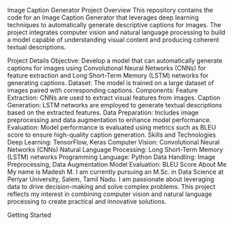 Image Caption Generator
Project Overview
This repository contains the code for an Image Caption Generator that leverages deep learning techniques to automatically generate descriptive captions for images. The project integrates computer vision and natural language processing to build a model capable of understanding visual content and producing coherent textual descriptions.

Project Details
Objective: Develop a model that can automatically generate captions for images using Convolutional Neural Networks (CNNs) for feature extraction and Long Short-Term Memory (LSTM) networks for generating captions.
Dataset: The model is trained on a large dataset of images paired with corresponding captions.
Components:
Feature Extraction: CNNs are used to extract visual features from images.
Caption Generation: LSTM networks are employed to generate textual descriptions based on the extracted features.
Data Preparation: Includes image preprocessing and data augmentation to enhance model performance.
Evaluation: Model performance is evaluated using metrics such as BLEU score to ensure high-quality caption generation.
Skills and Technologies
Deep Learning: TensorFlow, Keras
Computer Vision: Convolutional Neural Networks (CNNs)
Natural Language Processing: Long Short-Term Memory (LSTM) networks
Programming Language: Python
Data Handling: Image Preprocessing, Data Augmentation
Model Evaluation: BLEU Score
About Me
My name is Madesh M. I am currently pursuing an M.Sc. in Data Science at Periyar University, Salem, Tamil Nadu. I am passionate about leveraging data to drive decision-making and solve complex problems. This project reflects my interest in combining computer vision and natural language processing to create practical and innovative solutions.

Getting Started
